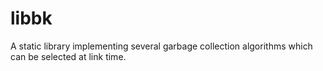 # libbk
A static library implementing several garbage collection algorithms which can be selected at link time.
